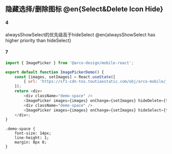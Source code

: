 ## 隐藏选择/删除图标 @en{Select&Delete Icon Hide}

#### 4

alwaysShowSelect的优先级高于hideSelect
@en{alwaysShowSelect has higher priority than hideSelect}
#### 7

```js
import { ImagePicker } from '@arco-design/mobile-react';

export default function ImagePickerDemo() {
    const [images, setImages] = React.useState([
        { url: 'https://sf1-cdn-tos.toutiaostatic.com/obj/arco-mobile/_static_/large_image_1.jpg' }
    ]);
    return <div>
        <div className="demo-space" />
        <ImagePicker images={images} onChange={setImages} hideDelete={true} />
        <div className="demo-space" />
        <ImagePicker images={images} onChange={setImages} hideSelect={true} />
    </div>;
}
```

```less
.demo-space {
    font-size: 14px;
    line-height: 1;
    margin: 8px 0;
}
```
